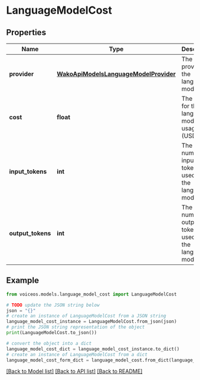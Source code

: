 # LanguageModelCost


## Properties

Name | Type | Description | Notes
------------ | ------------- | ------------- | -------------
**provider** | [**WakoApiModelsLanguageModelProvider**](WakoApiModelsLanguageModelProvider.md) | The provider of the language model. | 
**cost** | **float** | The cost for the language model usage (USD). | 
**input_tokens** | **int** | The number of input tokens used for the language model. | 
**output_tokens** | **int** | The number of output tokens used for the language model. | 

## Example

```python
from voiceos.models.language_model_cost import LanguageModelCost

# TODO update the JSON string below
json = "{}"
# create an instance of LanguageModelCost from a JSON string
language_model_cost_instance = LanguageModelCost.from_json(json)
# print the JSON string representation of the object
print(LanguageModelCost.to_json())

# convert the object into a dict
language_model_cost_dict = language_model_cost_instance.to_dict()
# create an instance of LanguageModelCost from a dict
language_model_cost_form_dict = language_model_cost.from_dict(language_model_cost_dict)
```
[[Back to Model list]](../README.md#documentation-for-models) [[Back to API list]](../README.md#documentation-for-api-endpoints) [[Back to README]](../README.md)


